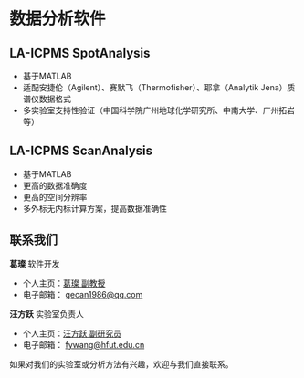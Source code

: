 # 数据分析软件

## LA-ICPMS SpotAnalysis

- 基于MATLAB
- 适配安捷伦（Agilent）、赛默飞（Thermofisher）、耶拿（Analytik Jena）质谱仪数据格式
- 多实验室支持性验证（中国科学院广州地球化学研究所、中南大学、广州拓岩等）

## LA-ICPMS ScanAnalysis

- 基于MATLAB
- 更高的数据准确度
- 更高的空间分辨率
- 多外标无内标计算方案，提高数据准确性

## 联系我们

**葛璨** 软件开发
- 个人主页：[葛璨 副教授](http://geoscience.hfut.edu.cn/2021/0408/c11047a253392/page.htm) 
- 电子邮箱： gecan1986@qq.com

**汪方跃** 实验室负责人
- 个人主页：[汪方跃 副研究员](http://geoscience.hfut.edu.cn/2022/0511/c11047a277949/page.htm)
- 电子邮箱： fywang@hfut.edu.cn

如果对我们的实验室或分析方法有兴趣，欢迎与我们直接联系。
